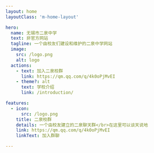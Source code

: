 ```yaml
---
layout: home
layoutClass: 'm-home-layout'

hero:
  name: 无锡市二泉中学
  text: 非官方网站
  tagline: 一个由校友们建设和维护的二泉中学网站
  image:
    src: /logo.png
    alt: logo
  actions:
    - text: 加入二泉校群
      link: https://qm.qq.com/q/4k0oPjMvEI
    - theme?: alt
      text: 学校介绍
      link: /introduction/

features:
  - icon:
      src: /logo.png
    title: 二泉校群
    details: 一个由校友建立的二泉聊天群</br>在这里可以谈天说地
    link: https://qm.qq.com/q/4k0oPjMvEI
    linkText: 加入群聊

---
```


<style>
/*爱的魔力转圈圈*/
.m-home-layout .image-src:hover {
  transform: translate(-50%, -50%) rotate(666turn);
  transition: transform 59s 1s cubic-bezier(0.3, 0, 0.8, 1);
}

.m-home-layout .details small {
  opacity: 0.8;
}

.m-home-layout .bottom-small {
  display: block;
  margin-top: 2em;
  text-align: right;
}
</style>
<script>
export default {
  mounted() {
    this.shuffleElements();
    // 如果确实需要在挂载后调用 reload() 方法，确保该方法已经定义
    // this.reload();
  },
  methods: {
    shuffleElements() {
      const elements = Array.from(document.querySelectorAll('div.VPFeatures .container .items .item'));
      const parent = document.querySelector('div.VPFeatures .container .items');

      for (let i = elements.length - 1; i > 0; i--) {
        const j = Math.floor(Math.random() * (i + 1));
        const temp = elements[i];
        elements[i] = elements[j];
        elements[j] = temp;
      }

      // 清空父元素并将重新排序后的元素添加到父元素中
      parent.innerHTML = '';
      elements.forEach(element => {
        parent.appendChild(element);
      });
    }
  }
}
</script>
<confetti />
